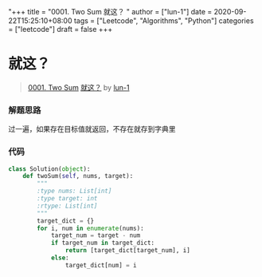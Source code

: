 "+++
title = "0001. Two Sum 就这？ "
author = ["lun-1"]
date = 2020-09-22T15:25:10+08:00
tags = ["Leetcode", "Algorithms", "Python"]
categories = ["leetcode"]
draft = false
+++

# 就这？

> [0001. Two Sum](https://leetcode-cn.com/problems/two-sum/)
> [就这？](https://leetcode-cn.com/problems/two-sum/solution/jiu-zhe-by-lun-1/) by [lun-1](https://leetcode-cn.com/u/lun-1/)

### 解题思路
过一遍，如果存在目标值就返回，不存在就存到字典里

### 代码

```python
class Solution(object):
    def twoSum(self, nums, target):
        """
        :type nums: List[int]
        :type target: int
        :rtype: List[int]
        """
        target_dict = {}
        for i, num in enumerate(nums):
            target_num = target - num
            if target_num in target_dict:
                return [target_dict[target_num], i]
            else:
                target_dict[num] = i
```